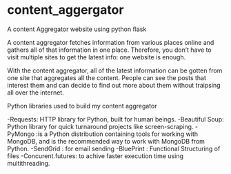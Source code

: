 # content_aggergator
A content Aggregator website using python flask


A content aggregator fetches information from various places online and gathers all of that information in one place. Therefore, you don’t have to visit multiple sites to get the latest info: one website is enough.

With the content aggregator, all of the latest information can be gotten from one site that aggregates all the content. People can see the posts that interest them and can decide to find out more about them without traipsing all over the internet.

Python libraries used to build my content aggregator

-Requests: HTTP library for Python, built for human beings.
-Beautiful Soup: Python library for quick turnaround projects like screen-scraping.
-PyMongo :is a Python distribution containing tools for working with MongoDB, and is the recommended way to work with MongoDB from Python.
-SendGrid : for email sending
-BluePrint : Functional Structuring of files
-Concurent.futures: to achive faster execution time using multithreading. 

